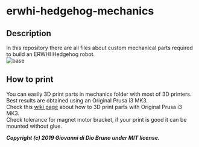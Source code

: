 # erwhi-hedgehog-mechanics
## Description
In this repository there are all files about custom mechanical parts required to build an ERWHI Hedgehog robot.<br>
![base](https://user-images.githubusercontent.com/9216366/57021956-fd450d80-6c2d-11e9-8aca-ed7e5fdc3164.jpg)
<br>

## How to print
You can easily 3D print parts in mechanics folder with most of 3D printers.<br>
Best results are obtained using an Original Prusa i3 MK3.<br>
Check this [wiki page](https://github.com/gbr1/erwhi-hedgehog-mechanics/wiki/How-to-print-ERWHI-using-an-Original-Prusa-i3-MK3) about how to 3D print parts with Original Prusa i3 MK3.
<br>
Check tolerance for magnet motor bracket, if your print is good it can be mounted without glue.
<br>

***Copyright (c) 2019 Giovanni di Dio Bruno under MIT license.*** 